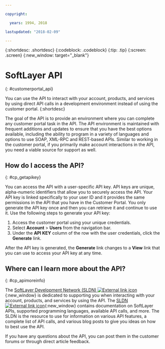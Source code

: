 ```yaml
---

copyright:

  years: 1994, 2018

lastupdated: "2018-02-09"

---
```


{:shortdesc: .shortdesc}
{:codeblock: .codeblock}
{:tip: .tip}
{:screen: .screen}
{:new_window: target="_blank"}


# SoftLayer API
{: #customerportal_api}

You can use the API to interact with your account, products, and services by using direct API calls in a development environment instead of using the customer portal.
{:shortdesc}

The goal of the API is to provide an environment where you can complete any customer portal task in the API. The API environment is maintained with frequent additions and updates to ensure that you have the best options available, including the ability to program in a variety of languages and options to use SOAP, XML-RPC and REST-based APIs. Similar to working in the customer portal, if you primarily make account interactions in the API, you need a viable source for support as well.

## How do I access the API?
{: #cp_getapikey}

You can access the API with a user-specific API key. API keys are unique, alpha-numeric identifiers that allow you to securely access the API. Your API key is linked specifically to your user ID and it provides the same permissions in the API that you have in the Customer Portal. You only generate the API key once and then you can retrieve it and continue to use it. Use the following steps to generate your API key:

1. Access the customer portal using your unique credentials.
2. Select **Account** > **Users** from the navigation bar.
3. Under the **API KEY** column of the row with the user credentials, click the **Generate** link.

After the API key is generated, the **Generate** link changes to a **View** link that you can use to access your API key at any time.

## Where can I learn more about the API?
{: #cp_apimoreinfo}

The [SoftLayer Development Network (SLDN) ![External link icon](../icons/launch-glyph.svg)](http://sldn.softlayer.com/){:new_window} is dedicated to supporting you when interacting with your account, products, and services by using the API. The [SLDN ![External link icon](../icons/launch-glyph.svg)](http://sldn.softlayer.com/){:new_window} contains documentation on SoftLayer APIs, supported programming languages, available API calls, and more. The SLDN is the resource to use for information on various API features, a complete list of API calls, and various blog posts to give you ideas on how to best use the API.


If you have any questions about the API, you can post them in the customer forums or through direct article feedback.
